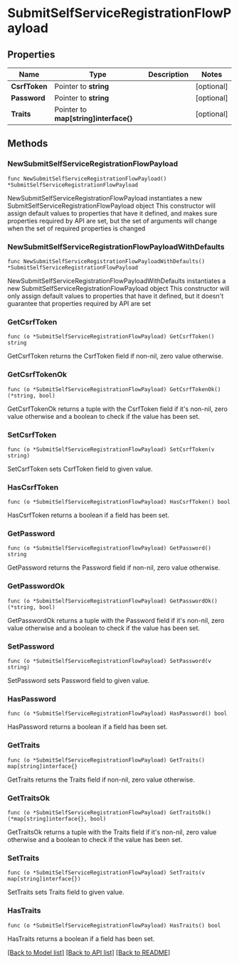 # SubmitSelfServiceRegistrationFlowPayload

## Properties

Name | Type | Description | Notes
------------ | ------------- | ------------- | -------------
**CsrfToken** | Pointer to **string** |  | [optional] 
**Password** | Pointer to **string** |  | [optional] 
**Traits** | Pointer to **map[string]interface{}** |  | [optional] 

## Methods

### NewSubmitSelfServiceRegistrationFlowPayload

`func NewSubmitSelfServiceRegistrationFlowPayload() *SubmitSelfServiceRegistrationFlowPayload`

NewSubmitSelfServiceRegistrationFlowPayload instantiates a new SubmitSelfServiceRegistrationFlowPayload object
This constructor will assign default values to properties that have it defined,
and makes sure properties required by API are set, but the set of arguments
will change when the set of required properties is changed

### NewSubmitSelfServiceRegistrationFlowPayloadWithDefaults

`func NewSubmitSelfServiceRegistrationFlowPayloadWithDefaults() *SubmitSelfServiceRegistrationFlowPayload`

NewSubmitSelfServiceRegistrationFlowPayloadWithDefaults instantiates a new SubmitSelfServiceRegistrationFlowPayload object
This constructor will only assign default values to properties that have it defined,
but it doesn't guarantee that properties required by API are set

### GetCsrfToken

`func (o *SubmitSelfServiceRegistrationFlowPayload) GetCsrfToken() string`

GetCsrfToken returns the CsrfToken field if non-nil, zero value otherwise.

### GetCsrfTokenOk

`func (o *SubmitSelfServiceRegistrationFlowPayload) GetCsrfTokenOk() (*string, bool)`

GetCsrfTokenOk returns a tuple with the CsrfToken field if it's non-nil, zero value otherwise
and a boolean to check if the value has been set.

### SetCsrfToken

`func (o *SubmitSelfServiceRegistrationFlowPayload) SetCsrfToken(v string)`

SetCsrfToken sets CsrfToken field to given value.

### HasCsrfToken

`func (o *SubmitSelfServiceRegistrationFlowPayload) HasCsrfToken() bool`

HasCsrfToken returns a boolean if a field has been set.

### GetPassword

`func (o *SubmitSelfServiceRegistrationFlowPayload) GetPassword() string`

GetPassword returns the Password field if non-nil, zero value otherwise.

### GetPasswordOk

`func (o *SubmitSelfServiceRegistrationFlowPayload) GetPasswordOk() (*string, bool)`

GetPasswordOk returns a tuple with the Password field if it's non-nil, zero value otherwise
and a boolean to check if the value has been set.

### SetPassword

`func (o *SubmitSelfServiceRegistrationFlowPayload) SetPassword(v string)`

SetPassword sets Password field to given value.

### HasPassword

`func (o *SubmitSelfServiceRegistrationFlowPayload) HasPassword() bool`

HasPassword returns a boolean if a field has been set.

### GetTraits

`func (o *SubmitSelfServiceRegistrationFlowPayload) GetTraits() map[string]interface{}`

GetTraits returns the Traits field if non-nil, zero value otherwise.

### GetTraitsOk

`func (o *SubmitSelfServiceRegistrationFlowPayload) GetTraitsOk() (*map[string]interface{}, bool)`

GetTraitsOk returns a tuple with the Traits field if it's non-nil, zero value otherwise
and a boolean to check if the value has been set.

### SetTraits

`func (o *SubmitSelfServiceRegistrationFlowPayload) SetTraits(v map[string]interface{})`

SetTraits sets Traits field to given value.

### HasTraits

`func (o *SubmitSelfServiceRegistrationFlowPayload) HasTraits() bool`

HasTraits returns a boolean if a field has been set.


[[Back to Model list]](../README.md#documentation-for-models) [[Back to API list]](../README.md#documentation-for-api-endpoints) [[Back to README]](../README.md)


